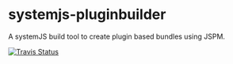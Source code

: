 # systemjs-pluginbuilder
A systemJS build tool to create plugin based bundles using JSPM.

[![Travis Status](https://travis-ci.org/moccu/systemjs-pluginbuilder.png?branch=master)](https://travis-ci.org/moccu/systemjs-pluginbuilder)
